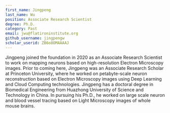 ```yaml
---
first_name: Jingpeng 
last_name: Wu
position: Associate Research Scientist
degree: Ph.D.
category: Past
email: jwu@flatironinstitute.org
github_username: jingpengw
scholar_userid: ZB6o8OMAAAAJ
---
```

<!-- bio below -->
Jingpeng joined the foundation in 2020 as an Associate Research Scientist to work on mapping neurons based on high-resolution Electron Microscopy images. Prior to coming here, Jingpeng was an Associate Research Scholar at Princeton University, where he worked on petabyte-scale neuron reconstruction based on Electron Microscopy images using Deep Learning and Cloud Computing technologies. Jingpeng has a doctoral degree in Biomedical Engineering from Huazhong University of Science and Technology in China. In pursuing his Ph.D., he worked on large scale neuron and blood vessel tracing based on Light Microscopy images of whole mouse brains.